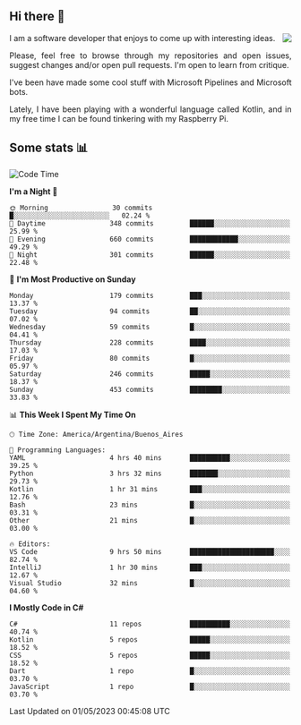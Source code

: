 ## Hi there :slightly_smiling_face:

<img src="https://github-readme-stats.vercel.app/api?username=victorgrycuk&show_icons=true&count_private=true&title_color=F7941E&icon_color=F7941E" align="right">

<p align="justify">
I am a software developer that enjoys to come up with interesting ideas.
<p/>

<p align= "justify">
Please, feel free to browse through my repositories and open issues, suggest changes and/or open pull requests. I'm open to learn from critique.
<p/>


<p align= "justify">
I've been have made some cool stuff with Microsoft Pipelines and Microsoft bots.
<p/>

<p align= "justify">
Lately, I have been playing with a wonderful language called Kotlin, and in my free time I can be found tinkering with my Raspberry Pi.
<p/>

## Some stats :bar_chart:
<!--START_SECTION:waka-->
![Code Time](http://img.shields.io/badge/Code%20Time-1%2C549%20hrs%2058%20mins-blue)

**I'm a Night 🦉** 

```text
🌞 Morning                30 commits          █░░░░░░░░░░░░░░░░░░░░░░░░   02.24 % 
🌆 Daytime                348 commits         ██████░░░░░░░░░░░░░░░░░░░   25.99 % 
🌃 Evening                660 commits         ████████████░░░░░░░░░░░░░   49.29 % 
🌙 Night                  301 commits         ██████░░░░░░░░░░░░░░░░░░░   22.48 % 
```
📅 **I'm Most Productive on Sunday** 

```text
Monday                   179 commits         ███░░░░░░░░░░░░░░░░░░░░░░   13.37 % 
Tuesday                  94 commits          ██░░░░░░░░░░░░░░░░░░░░░░░   07.02 % 
Wednesday                59 commits          █░░░░░░░░░░░░░░░░░░░░░░░░   04.41 % 
Thursday                 228 commits         ████░░░░░░░░░░░░░░░░░░░░░   17.03 % 
Friday                   80 commits          █░░░░░░░░░░░░░░░░░░░░░░░░   05.97 % 
Saturday                 246 commits         █████░░░░░░░░░░░░░░░░░░░░   18.37 % 
Sunday                   453 commits         ████████░░░░░░░░░░░░░░░░░   33.83 % 
```


📊 **This Week I Spent My Time On** 

```text
🕑︎ Time Zone: America/Argentina/Buenos_Aires

💬 Programming Languages: 
YAML                     4 hrs 40 mins       ██████████░░░░░░░░░░░░░░░   39.25 % 
Python                   3 hrs 32 mins       ███████░░░░░░░░░░░░░░░░░░   29.73 % 
Kotlin                   1 hr 31 mins        ███░░░░░░░░░░░░░░░░░░░░░░   12.76 % 
Bash                     23 mins             █░░░░░░░░░░░░░░░░░░░░░░░░   03.31 % 
Other                    21 mins             █░░░░░░░░░░░░░░░░░░░░░░░░   03.00 % 

🔥 Editors: 
VS Code                  9 hrs 50 mins       █████████████████████░░░░   82.74 % 
IntelliJ                 1 hr 30 mins        ███░░░░░░░░░░░░░░░░░░░░░░   12.67 % 
Visual Studio            32 mins             █░░░░░░░░░░░░░░░░░░░░░░░░   04.60 % 
```

**I Mostly Code in C#** 

```text
C#                       11 repos            ██████████░░░░░░░░░░░░░░░   40.74 % 
Kotlin                   5 repos             █████░░░░░░░░░░░░░░░░░░░░   18.52 % 
CSS                      5 repos             █████░░░░░░░░░░░░░░░░░░░░   18.52 % 
Dart                     1 repo              █░░░░░░░░░░░░░░░░░░░░░░░░   03.70 % 
JavaScript               1 repo              █░░░░░░░░░░░░░░░░░░░░░░░░   03.70 % 
```




 Last Updated on 01/05/2023 00:45:08 UTC
<!--END_SECTION:waka-->
